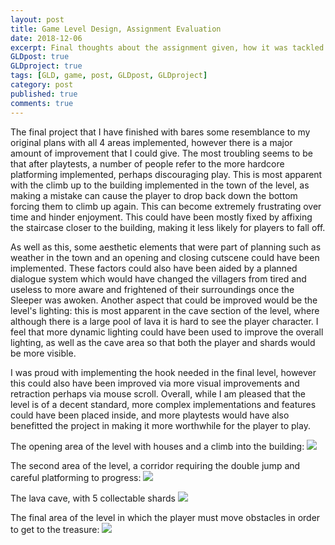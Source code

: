 ```yaml
---
layout: post
title: Game Level Design, Assignment Evaluation
date: 2018-12-06
excerpt: Final thoughts about the assignment given, how it was tackled and how improvements could be made.
GLDpost: true
GLDproject: true
tags: [GLD, game, post, GLDpost, GLDproject]
category: post
published: true
comments: true
---
```

The final project that I have finished with bares some resemblance to my original plans with all 4 areas implemented, however there is a major amount of improvement that I could give. The most troubling seems to be that after playtests, a number of people refer to the more hardcore platforming implemented, perhaps discouraging play. This is most apparent with the climb up to the building implemented in the town of the level, as making a mistake can cause the player to drop back down the bottom forcing them to climb up again. This can become extremely frustrating over time and hinder enjoyment. This could have been mostly fixed by affixing the staircase closer to the building, making it less likely for players to fall off. 

As well as this, some aesthetic elements that were part of planning such as weather in the town and an opening and closing cutscene could have been implemented. These factors could also have been aided by a planned dialogue system which would have changed the villagers from tired and useless to more aware and frightened of their surroundings once the Sleeper was awoken. Another aspect that could be improved would be the level's lighting: this is most apparent in the cave section of the level, where although there is a large pool of lava it is hard to see the player character. I feel that more dynamic lighting could have been used to improve the overall lighting, as well as the cave area so that both the player and shards would be more visible.

I was proud with implementing the hook needed in the final level, however this could also have been improved via more visual improvements and retraction perhaps via mouse scroll. Overall, while I am pleased that the level is of a decent standard, more complex implementations and features could have been placed inside, and more playtests would have also benefitted the project in making it more worthwhile for the player to play.

The opening area of the level with houses and a climb into the building:
<a href="https://i.imgur.com/SmLCvf3.png"><img src="https://i.imgur.com/SmLCvf3.png"></a>

The second area of the level, a corridor requiring the double jump and careful platforming to progress:
<a href="https://i.imgur.com/8O9IgDP.png"><img src="https://i.imgur.com/8O9IgDP.png"></a>

The lava cave, with 5 collectable shards
<a href="https://i.imgur.com/rYx52v7.png"><img src="https://i.imgur.com/rYx52v7.png"></a>

The final area of the level in which the player must move obstacles in order to get to the treasure:
<a href="https://i.imgur.com/2JMjZWl.png"><img src="https://i.imgur.com/2JMjZWl.png"></a>